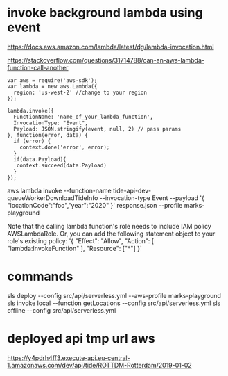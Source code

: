 # invoke background lambda using event

https://docs.aws.amazon.com/lambda/latest/dg/lambda-invocation.html

https://stackoverflow.com/questions/31714788/can-an-aws-lambda-function-call-another

```
var aws = require('aws-sdk');
var lambda = new aws.Lambda({
  region: 'us-west-2' //change to your region
});

lambda.invoke({
  FunctionName: 'name_of_your_lambda_function',
  InvocationType: "Event",
  Payload: JSON.stringify(event, null, 2) // pass params
}, function(error, data) {
  if (error) {
    context.done('error', error);
  }
  if(data.Payload){
   context.succeed(data.Payload)
  }
});
```

aws lambda invoke --function-name tide-api-dev-queueWorkerDownloadTideInfo --invocation-type Event --payload '{ "locationCode":"foo","year":"2020" }' response.json --profile marks-playground

Note that the calling lambda function's role needs to include IAM policy AWSLambdaRole. Or, you can add the following statement object to your role's existing policy: '{ "Effect": "Allow", "Action": [ "lambda:InvokeFunction" ], "Resource": ["*"] }`


# commands

sls deploy --config src/api/serverless.yml --aws-profile marks-playground
sls invoke local --function getLocations --config src/api/serverless.yml
sls offline --config src/api/serverless.yml

# deployed api tmp url aws

https://y4pdrh4ff3.execute-api.eu-central-1.amazonaws.com/dev/api/tide/ROTTDM-Rotterdam/2019-01-02
